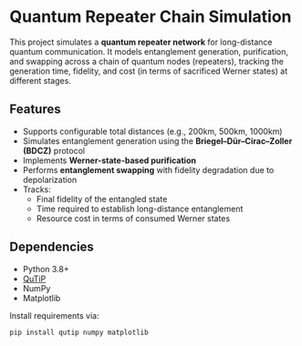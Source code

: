 # Quantum Repeater Chain Simulation

This project simulates a **quantum repeater network** for long-distance quantum communication. It models entanglement generation, purification, and swapping across a chain of quantum nodes (repeaters), tracking the generation time, fidelity, and cost (in terms of sacrificed Werner states) at different stages.

## Features

- Supports configurable total distances (e.g., 200km, 500km, 1000km)
- Simulates entanglement generation using the **Briegel–Dür–Cirac–Zoller (BDCZ)** protocol
- Implements **Werner-state-based purification**
- Performs **entanglement swapping** with fidelity degradation due to depolarization
- Tracks:
  - Final fidelity of the entangled state
  - Time required to establish long-distance entanglement
  - Resource cost in terms of consumed Werner states

## Dependencies

- Python 3.8+
- [QuTiP](http://qutip.org/)
- NumPy
- Matplotlib

Install requirements via:

```bash
pip install qutip numpy matplotlib
